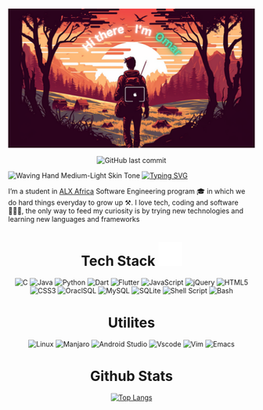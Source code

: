[![MasterHead](https://github.com/zaynOm/zaynOm/blob/main/banner.png)](https://github.com/zaynOm)

<div align="center">
  
<!--![GitHub repos count](https://img.shields.io/github/last-commit/zaynom/alx-low_level_programming)-->
![GitHub last commit](https://img.shields.io/github/last-commit/zaynom/alx-low_level_programming)


  
</div>

<!-- Salutation -->
<img src="https://raw.githubusercontent.com/Tarikul-Islam-Anik/Animated-Fluent-Emojis/master/Emojis/Hand%20gestures/Waving%20Hand%20Medium-Light%20Skin%20Tone.png" alt="Waving Hand Medium-Light Skin Tone" width="50" height="50" /> [![Typing SVG](https://readme-typing-svg.herokuapp.com?font=Fira+Code&weight=600&pause=1000&color=F6F700&repeat=false&width=435&lines=Hi+there%2C+I'm+Omar+Ouaziz)](https://git.io/typing-svg)


I’m a student in [ALX Africa](https://alxafrica.com) Software Engineering program 🎓 in which we do hard things everyday to grow up ⚒️. I love tech, coding and software 🧑🏻‍💻, the only way to feed my curiosity is by trying new technologies and learning new languages and frameworks

<div align="center">
  
  # Tech Stack ![image](https://github.com/zaynOm/zaynOm/blob/main/teckStack-46.png)
  
  ![C](https://img.shields.io/badge/c-%2300599C.svg?style=for-the-badge&logo=c&logoColor=white)
  ![Java](https://img.shields.io/badge/java-%23ED8B00.svg?style=for-the-badge&logo=java&logoColor=white)
  ![Python](https://img.shields.io/badge/python-3670A0?style=for-the-badge&logo=python&logoColor=ffdd54)
  ![Dart](https://img.shields.io/badge/dart-%230175C2.svg?style=for-the-badge&logo=dart&logoColor=white)
  ![Flutter](https://img.shields.io/badge/Flutter-%2302569B.svg?style=for-the-badge&logo=Flutter&logoColor=white)
  ![JavaScript](https://img.shields.io/badge/javascript-%23323330.svg?style=for-the-badge&logo=javascript&logoColor=%23F7DF1E)
  ![jQuery](https://img.shields.io/badge/jquery-%230769AD.svg?style=for-the-badge&logo=jquery&logoColor=white)
  ![HTML5](https://img.shields.io/badge/html5-%23E34F26.svg?style=for-the-badge&logo=html5&logoColor=white)
  ![CSS3](https://img.shields.io/badge/css3-%231572B6.svg?style=for-the-badge&logo=css3&logoColor=white)
  ![OraclSQL](https://img.shields.io/badge/Oracle-F80000?style=for-the-badge&logo=Oracle&logoColor=white)
  ![MySQL](https://img.shields.io/badge/mysql-%2300f.svg?style=for-the-badge&logo=mysql&logoColor=white)
  ![SQLite](https://img.shields.io/badge/sqlite-%2307405e.svg?style=for-the-badge&logo=sqlite&logoColor=white)
  ![Shell Script](https://img.shields.io/badge/shell_script-%23121011.svg?style=for-the-badge&logo=gnu-bash&logoColor=white)
  ![Bash](https://img.shields.io/badge/GNU%20Bash-4EAA25?style=for-the-badge&logo=GNU%20Bash&logoColor=white)
  
  
  # Utilites
  
  ![Linux](https://img.shields.io/badge/Linux-FCC624?style=for-the-badge&logo=linux&logoColor=black)
  ![Manjaro](https://img.shields.io/badge/Manjaro-35BF5C?style=for-the-badge&logo=Manjaro&logoColor=white)
  ![Android Studio](https://img.shields.io/badge/Android%20Studio-3DDC84.svg?style=for-the-badge&logo=android-studio&logoColor=white)
  ![Vscode](https://img.shields.io/badge/VSCode-0078D4?style=for-the-badge&logo=visual%20studio%20code&logoColor=white)
  ![Vim](https://img.shields.io/badge/VIM-%2311AB00.svg?&style=for-the-badge&logo=vim&logoColor=white)
  ![Emacs](https://img.shields.io/badge/Emacs-%237F5AB6.svg?&style=for-the-badge&logo=gnu-emacs&logoColor=white)
  
  # Github Stats
[![Top Langs](https://github-readme-stats.vercel.app/api/top-langs/?username=zaynom&layout=compact&theme=radical)](https://github.com/anuraghazra/github-readme-stats)
  
</div>

<!--
**zaynOm/zaynOm** is a ✨ _special_ ✨ repository because its `README.md` (this file) appears on your GitHub profile.

Here are some ideas to get you started:

- 🔭 I’m currently working on ...
- 🌱 I’m currently learning ...
- 👯 I’m looking to collaborate on ...
- 🤔 I’m looking for help with ...
- 💬 Ask me about ...
- 📫 How to reach me: ...
- 😄 Pronouns: ...
- ⚡ Fun fact: ...
-->
